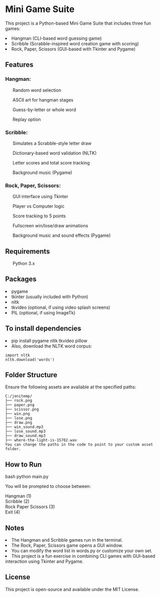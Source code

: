 <h1>Mini Game Suite</h1> 

This project is a Python-based Mini Game Suite that includes three fun games:

<li>Hangman (CLI-based word guessing game)</li>
<li>Scribble (Scrabble-inspired word creation game with scoring)</li>
<li>Rock, Paper, Scissors (GUI-based with Tkinter and Pygame)</li>


<h2>Features</h2>
<h3>Hangman:</h3>
  
<ul>Random word selection</ul>
<ul>ASCII art for hangman stages</ul>
<ul>Guess-by-letter or whole word</ul>
<ul>Replay option</ul>

<h3>Scribble:</h3>

<ul>Simulates a Scrabble-style letter draw</ul>
<ul>Dictionary-based word validation (NLTK)</ul>
<ul>Letter scores and total score tracking</ul>
<ul>Background music (Pygame)</ul>

<h3>Rock, Paper, Scissors:</h3>

<ul>GUI interface using Tkinter</ul>
<ul>Player vs Computer logic</ul>
<ul>Score tracking to 5 points</ul>
<ul>Fullscreen win/lose/draw animations</ul>
<ul>Background music and sound effects (Pygame)</ul>

<h2>Requirements</h2>
<ul>Python 3.x</ul>

<h2>Packages</h2>
<li>pygame</li>
<li>tkinter (usually included with Python)</li>
<li>nltk</li>
<li>tkvideo (optional, if using video splash screens)</li>
<li>PIL (optional, if using ImageTk)</li>

<h2>To install dependencies</h2>

<li>pip install pygame nltk tkvideo pillow</li>
<li>Also, download the NLTK word corpus:</li>
<ul>
  
</ul>

    import nltk
    nltk.download('words')

<h2>Folder Structure</h2>
  
Ensure the following assets are available at the specified paths:
```
C:/jenitemp/
├── rock.png
├── paper.png
├── scissor.png
├── win.png
├── lose.png
├── draw.png
├── win_sound.mp3
├── lose_sound.mp3
├── draw_sound.mp3
├── where-the-light-is-15702.wav
You can change the paths in the code to point to your custom asset folder.
```

<h2>How to Run</h2>
bash
python main.py
  
You will be prompted to choose between:
<p>
  Hangman (1) <br>
  Scribble (2) <br>
  Rock Paper Scissors (3) <br>
  Exit (4) <br>
</p>

<h2>Notes</h2>
  
<li>The Hangman and Scribble games run in the terminal.</li>
<li>The Rock, Paper, Scissors game opens a GUI window.</li>
<li>You can modify the word list in words.py or customize your own set.</li>
<li>This project is a fun exercise in combining CLI games with GUI-based interaction using Tkinter and Pygame.</li>

<h2>License</h2>
This project is open-source and available under the MIT License.










